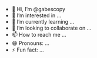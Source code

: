 - 👋 Hi, I’m @gabescopy
- 👀 I’m interested in ...
- 🌱 I’m currently learning ...
- 💞️ I’m looking to collaborate on ...
- 📫 How to reach me ...
- 😄 Pronouns: ...
- ⚡ Fun fact: ...

<!---
gabescopy/gabescopy is a ✨ special ✨ repository because its `README.md` (this file) appears on your GitHub profile.
You can click the Preview link to take a look at your changes.
--->
